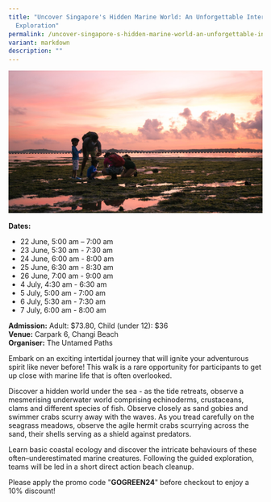 ```yaml
---
title: "Uncover Singapore's Hidden Marine World: An Unforgettable Intertidal
  Exploration"
permalink: /uncover-singapore-s-hidden-marine-world-an-unforgettable-intertidal-exploration/
variant: markdown
description: ""
---
```

![Uncover_Spore_Hidden_Marine_World](/images/Tours/Uncover_Singapore_s_Hidden_Marine_World_An_Unforgettable_Intertidal_Exploration.jpg)

**Dates:** <br> 
* 22 June, 5:00 am – 7:00 am&nbsp;
* 23 June, 5:30 am - 7:30 am&nbsp;
* 24 June, 6:00 am - 8:00 am&nbsp;
* 25 June, 6:30 am - 8:30 am&nbsp;
* 26 June, 7:00 am - 9:00 am&nbsp;
* 4 July, 4:30 am - 6:30 am
* 5 July, 5:00 am - 7:00 am&nbsp;
* 6 July, 5:30 am - 7:30 am&nbsp;
* 7 July, 6:00 am - 8:00 am

**Admission:** Adult: $73.80, Child (under 12): $36<br> 
**Venue:** Carpark 6, Changi Beach<br> 
**Organiser:** The Untamed Paths

Embark on an exciting intertidal journey that will ignite your adventurous spirit like never before! This walk is a rare opportunity for participants to get up close with marine life that is often overlooked.&nbsp;&nbsp;

Discover a hidden world under the sea - as the tide retreats, observe a mesmerising underwater world comprising echinoderms, crustaceans, clams and different species of fish. Observe closely as sand gobies and swimmer crabs scurry away with the waves. As you tread carefully on the seagrass meadows, observe the agile hermit crabs scurrying across the sand, their shells serving as a shield against predators.&nbsp;&nbsp;

Learn basic coastal ecology and discover the intricate behaviours of these often–underestimated marine creatures. Following the guided exploration, teams will be led in a short direct action beach cleanup.&nbsp;

Please apply the promo code "**GOGREEN24**" before checkout to enjoy a 10% discount!

<a class="btn-link" target="_blank" href="https://theuntamedpaths.com/i-e-m/"><img src="/images/gogreensg_website-32.png"></a> 

 

<style> 
.btn-link { 
display: none; 
} 

a.btn-link[target="_blank"]:after { 
display: none; 
} 

.btn-link > img { 
width: 100%; 
} 
</style>